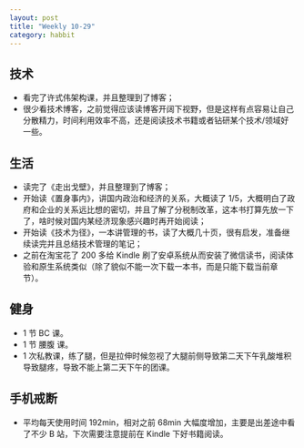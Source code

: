 ```yaml
---
layout: post
title: "Weekly 10-29"
category: habbit
---
```


## 技术

- 看完了许式伟架构课，并且整理到了博客；
- 很少看技术博客，之前觉得应该读博客开阔下视野，但是这样有点容易让自己分散精力，时间利用效率不高，还是阅读技术书籍或者钻研某个技术/领域好一些。

## 生活

- 读完了《走出戈壁》，并且整理到了博客；
- 开始读《置身事内》，讲国内政治和经济的关系，大概读了 1/5，大概明白了政府和企业的关系远比想的密切，并且了解了分税制改革，这本书打算先放一下了，啥时候对国内某经济现象感兴趣时再开始阅读；
- 开始读《技术为径》，一本讲管理的书，读了大概几十页，很有启发，准备继续读完并且总结技术管理的笔记；
- 之前在淘宝花了 200 多给 Kindle 刷了安卓系统从而安装了微信读书，阅读体验和原生系统类似（除了貌似不能一次下载一本书，而是只能下载当前章节）。

## 健身

- 1 节 BC 课。
- 1 节 腰腹 课。
- 1 次私教课，练了腿，但是拉伸时候忽视了大腿前侧导致第二天下午乳酸堆积导致腿疼，导致不能上第二天下午的团课。

## 手机戒断

- 平均每天使用时间 192min，相对之前 68min 大幅度增加，主要是出差途中看了不少 B 站，下次需要注意提前在 Kindle 下好书籍阅读。